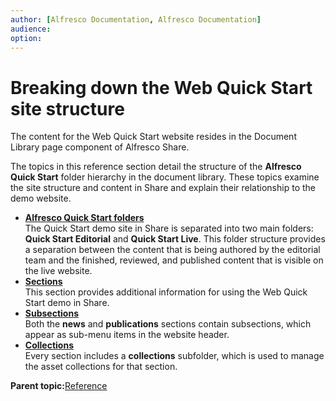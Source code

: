 ```yaml
---
author: [Alfresco Documentation, Alfresco Documentation]
audience: 
option: 
---
```


# Breaking down the Web Quick Start site structure

The content for the Web Quick Start website resides in the Document Library page component of Alfresco Share.

The topics in this reference section detail the structure of the **Alfresco Quick Start** folder hierarchy in the document library. These topics examine the site structure and content in Share and explain their relationship to the demo website.

-   **[Alfresco Quick Start folders](../references/qs-ref-tree-toplevel.md)**  
The Quick Start demo site in Share is separated into two main folders: **Quick Start Editorial** and **Quick Start Live**. This folder structure provides a separation between the content that is being authored by the editorial team and the finished, reviewed, and published content that is visible on the live website.
-   **[Sections](../references/qs-ref-tree-sections.md)**  
This section provides additional information for using the Web Quick Start demo in Share.
-   **[Subsections](../references/qs-ref-tree-subsections.md)**  
Both the **news** and **publications** sections contain subsections, which appear as sub-menu items in the website header.
-   **[Collections](../references/qs-ref-tree-collections.md)**  
Every section includes a **collections** subfolder, which is used to manage the asset collections for that section.

**Parent topic:**[Reference](../references/qs-ref-intro.md)

